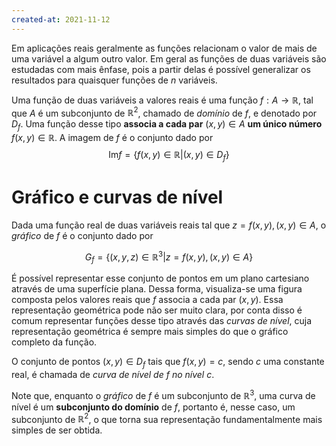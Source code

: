 ```yaml
---
created-at: 2021-11-12
---
```

Em aplicações reais geralmente as funções relacionam o valor de mais de uma variável a algum outro valor. Em geral as funções de duas variáveis são estudadas com mais ênfase, pois a partir delas é possível generalizar os resultados para quaisquer funções de $n$ variáveis.

Uma função de duas variáveis a valores reais é uma função $f: A \to \mathbb{R}$, tal que $A$ é um subconjunto de $\mathbb{R}^2$, chamado de *domínio* de $f$, e denotado por $D_f$. Uma função desse tipo **associa a cada par** $(x,y) \in A$ **um único número** $f (x, y) \in \mathbb{R}$. A imagem de $f$ é o conjunto dado por
$$
\text{Im} f = \{f (x,y) \in \mathbb{R} | (x,y) \in D_f\}
$$

# Gráfico e curvas de nível
Dada uma função real de duas variáveis reais tal que $z = f (x, y), (x, y) \in A$, o *gráfico* de $f$ é o conjunto dado por

$$
G_f = \{(x,y,z) \in \mathbb{R}^3 | z = f (x, y), (x, y) \in A\}
$$

É possível representar esse conjunto de pontos em um plano cartesiano através de uma superfície plana. Dessa forma, visualiza-se uma figura composta pelos valores reais que $f$ associa a cada par $(x,y)$.
Essa representação geométrica pode não ser muito clara, por conta disso é comum representar funções desse tipo através das *curvas de nível*, cuja representação geométrica é sempre mais simples do que o gráfico completo da função.

O conjunto de pontos $(x,y) \in D_f$ tais que $f (x,y) = c$, sendo $c$ uma constante real, é chamada de *curva de nível de* $f$ *no nível* $c$.

Note que, enquanto o *gráfico* de $f$ é um subconjunto de $\mathbb{R}^3$, uma curva de nível é um **subconjunto do domínio** de $f$, portanto é, nesse caso, um subconjunto de $\mathbb{R}^2$, o que torna sua representação fundamentalmente mais simples de ser obtida.
